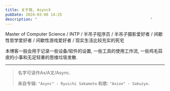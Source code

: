 ```yaml
---
title: 关于我, AsyncX
pubDate: 2024-03-06 14:25
description: "                                                  "
---
```


Master of Computer Science / INTP / 半吊子程序员 / 半吊子摄影爱好者 / 间歇性哲学爱好者 / 间歇性游戏爱好者 / 现实生活比较充实的死宅


本博客一般会用于记录一些设备/软件的设置, 一些工具的使用工作流, 一些鸡毛蒜皮的小事和无足轻重的思维垃圾发散.

---

> 名字可读作Ax/A叉/Async. 
> 
> 来自专辑: `"Async" - Ryuichi Sakamoto` 和歌: `"Axion" - Sakuzyo. `

<!-- <div style="display: flex; flex-direction: row; align-items: center; justify-content: center; padding-left: 1rem; padding-right: 1rem; gap: 1rem;"> -->
<!-- <iframe style="border-radius:12px" src="https://open.spotify.com/embed/album/2OKN3NwlITzfVpDJecA4Z3?utm_source=generator&theme=0" width="100%" height="152" frameBorder="0" allowfullscreen="" allow="autoplay; clipboard-write; encrypted-media; fullscreen; picture-in-picture" loading="lazy"></iframe>
<br>
<iframe style="border-radius:12px" src="https://open.spotify.com/embed/track/25bAHNEr9LFOms6qOzjFsV?utm_source=generator&theme=0" width="100%" height="152" frameBorder="0" allowfullscreen="" allow="autoplay; clipboard-write; encrypted-media; fullscreen; picture-in-picture" loading="lazy"></iframe> -->
<!-- </div> -->